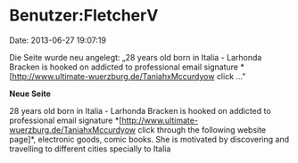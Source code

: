 Benutzer:FletcherV
==================

Date: 2013-06-27 19:07:19

Die Seite wurde neu angelegt: „28 years old born in Italia - Larhonda
Bracken is hooked on addicted to professional email signature
\*\[http://www.ultimate-wuerzburg.de/TaniahxMccurdyow click ..."

**Neue Seite**

<div>

28 years old born in Italia - Larhonda Bracken is hooked on addicted to
professional email signature
\*\[http://www.ultimate-wuerzburg.de/TaniahxMccurdyow click through the
following website page\]\*, electronic goods, comic books. She is
motivated by discovering and travelling to different cities specially to
Italia

</div>
